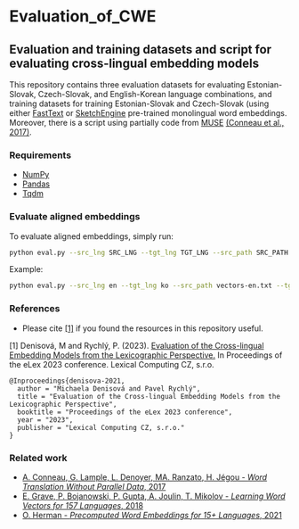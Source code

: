 # Evaluation_of_CWE

## Evaluation and training datasets and script for evaluating cross-lingual embedding models
This repository contains three evaluation datasets for evaluating Estonian-Slovak, Czech-Slovak, and English-Korean language combinations, and training datasets for training Estonian-Slovak and Czech-Slovak (using either [FastText](https://fasttext.cc/) or [SketchEngine](https://embeddings.sketchengine.eu/) pre-trained monolingual word embeddings. Moreover, there is a script using partially code from [MUSE](https://github.com/facebookresearch/MUSE) [(Conneau et al., 2017)](https://arxiv.org/pdf/1710.04087.pdf). 

### Requirements
* [NumPy](https://numpy.org/)
* [Pandas](https://pandas.pydata.org/)
* [Tqdm](https://tqdm.github.io/)

### Evaluate aligned embeddings
To evaluate aligned embeddings, simply run:
```bash
python eval.py --src_lng SRC_LNG --tgt_lng TGT_LNG --src_path SRC_PATH --tgt_path TGT_PATH --eval_df EVAL_DF --k_num K_NUM --nmax NMAX --output OUTPUT
```
Example:
```bash
python eval.py --src_lng en --tgt_lng ko --src_path vectors-en.txt --tgt_path vectors-ko.txt --eval_df en-ko.csv --k_num 3 --nmax 50000 --output df.csv
```

### References
* Please cite [[1]](https://elex.link/elex2021/wp-content/uploads/2021/08/eLex_2021_06_pp107-120.pdf) if you found the resources in this repository useful.

[1] Denisová, M and Rychlý, P. (2023). [Evaluation of the Cross-lingual Embedding Models from the Lexicographic Perspective.]([https://elex.link/elex2021/wp-content/uploads/2021/08/eLex_2021_06_pp107-120.pdf](https://elex.link/elex2023/)) In Proceedings of the eLex 2023 conference. Lexical Computing CZ, s.r.o. 

```
@Inproceedings{denisova-2021,
  author = "Michaela Denisová and Pavel Rychlý",
  title = "Evaluation of the Cross-lingual Embedding Models from the Lexicographic Perspective",
  booktitle = "Proceedings of the eLex 2023 conference",
  year = "2023",
  publisher = "Lexical Computing CZ, s.r.o."
}
```

### Related work
* [A. Conneau, G. Lample, L. Denoyer, MA. Ranzato, H. Jégou - *Word Translation Without Parallel Data*, 2017](https://arxiv.org/pdf/1710.04087.pdf)
* [E. Grave, P. Bojanowski, P. Gupta, A. Joulin, T. Mikolov - *Learning Word Vectors for 157 Languages*, 2018](https://arxiv.org/abs/1802.06893)
* [O. Herman - *Precomputed Word Embeddings for 15+ Languages*, 2021](https://www.sketchengine.eu/wp-content/uploads/2021-Precomputed-Word-Embeddings.pdf)
